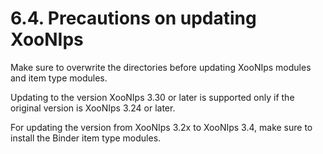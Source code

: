 # 6.4. Precautions on updating XooNIps

Make sure to overwrite the directories before updating XooNIps modules and item type modules.

Updating to the version XooNIps 3.30 or later is supported only if the original version is XooNIps 3.24 or later.

For updating the version from XooNIps 3.2x to XooNIps 3.4, make sure to install the Binder item type modules.

